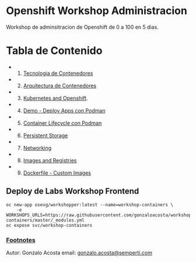 Openshift Workshop Administracion 
=================================

Workshop de adminsitracion de Openshift de 0 a 100 en 5 dias.

# Tabla de Contenido
- 1. [Tecnologia de Contenedores](#1.1)
- 2. [Arquitectura de Contenedores](#1.2)
- 3. [Kubernetes and Openshift](#1.3).
- 4. [Demo - Deploy Apps con Podman](#1.4)
- 5. [Container Lifecycle con Podman](#1.5)
- 6. [Persistent Storage](#1.6)
- 7. [Networking](#1.7)
- 8. [Images and Registries](#1.8)
- 9. [Dockerfile - Custom Images](#1.9)


## Deploy de Labs Workshop Frontend <a name="1.0"></a>

```
oc new-app osevg/workshopper:latest --name=workshop-containers \
    -e WORKSHOPS_URLS=https://raw.githubusercontent.com/gonzaloacosta/workshop-containers/master/_modules.yml
oc expose svc/workshop-containers
```

### [Footnotes](https://semperti.com)

Autor: Gonzalo Acosta
email: gonzalo.acosta@semperti.com

